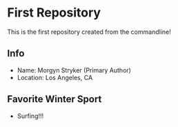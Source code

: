 # First Repository

This is the first repository created from the commandline!

## Info

- Name: Morgyn Stryker (Primary Author)
- Location: Los Angeles, CA

## Favorite Winter Sport

- Surfing!!!
